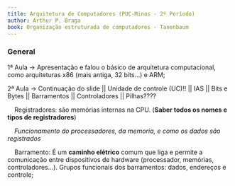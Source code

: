 ```yaml
---
title: Arquitetura de Computadores (PUC-Minas - 2º Período)
author: Arthur P. Braga
book: Organização estruturada de computadores - Tanenbaum
---
```


### General

1ª Aula -> Apresentação e falou o básico de arquitetura computacional, como arquiteturas x86 (mais antiga, 32 bits...) e ARM;

2ª Aula -> Continuação do slide || Unidade de controle (UC)!! || IAS || Bits e Bytes || Barramentos || Controladores || Pilhas????

    Registradores: são memórias internas na CPU. (**Saber todos os nomes e tipos de registradores**)

    *Funcionamento do processadores, da memoria, e como os dados são registrados*

    Barramento: É um **caminho elétrico** comum que liga e permite a comunicação entre dispositivos de hardware (processador, memórias, controladores...). Grupos funcionais dos barramentos: dados, endereços e controle; 
